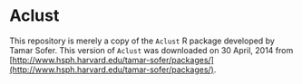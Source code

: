Aclust
======

This repository is merely a copy of the `Aclust` R package developed by Tamar Sofer. This version of `Aclust` was downloaded on 30 April, 2014 from [http://www.hsph.harvard.edu/tamar-sofer/packages/](http://www.hsph.harvard.edu/tamar-sofer/packages/). 

